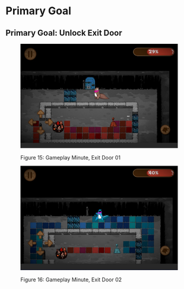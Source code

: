 # Primary Goal

## **Primary Goal: Unlock Exit Door** <a href="#primary-goal-unlock-exit-door" id="primary-goal-unlock-exit-door"></a>

<figure><img src="../../.gitbook/assets/Figure 15 Gameplay Minute, Exit Door 01" alt=""><figcaption><p>Figure 15: Gameplay Minute, Exit Door 01</p></figcaption></figure>

<figure><img src="../../.gitbook/assets/Figure 16 Gameplay Minute, Exit Door 02" alt=""><figcaption><p>Figure 16: Gameplay Minute, Exit Door 02</p></figcaption></figure>
